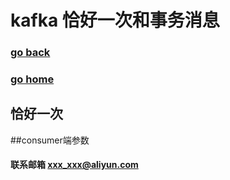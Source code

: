 # kafka 恰好一次和事务消息
### [go back](/x2q/kafka/kafka)      
### [go home](/x2q)       
  



##  恰好一次


##consumer端参数


#### 联系邮箱 xxx_xxx@aliyun.com
